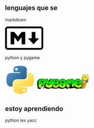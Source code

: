 
## lenguajes que se

markdown

<img alt="markdown" src="https://github.com/Ian-and-code/Ian-and-code/blob/main/markdown.png" width="25%" height="25%">

python y pygame

<img alt="python" src="https://github.com/Ian-and-code/Ian-and-code/blob/main/python.jpeg" width="20%" height="20%"> <img alt="pygame" src="https://github.com/Ian-and-code/Ian-and-code/blob/main/pygame.png" width="35%" height="35%">

## estoy aprendiendo

python lex yacc
